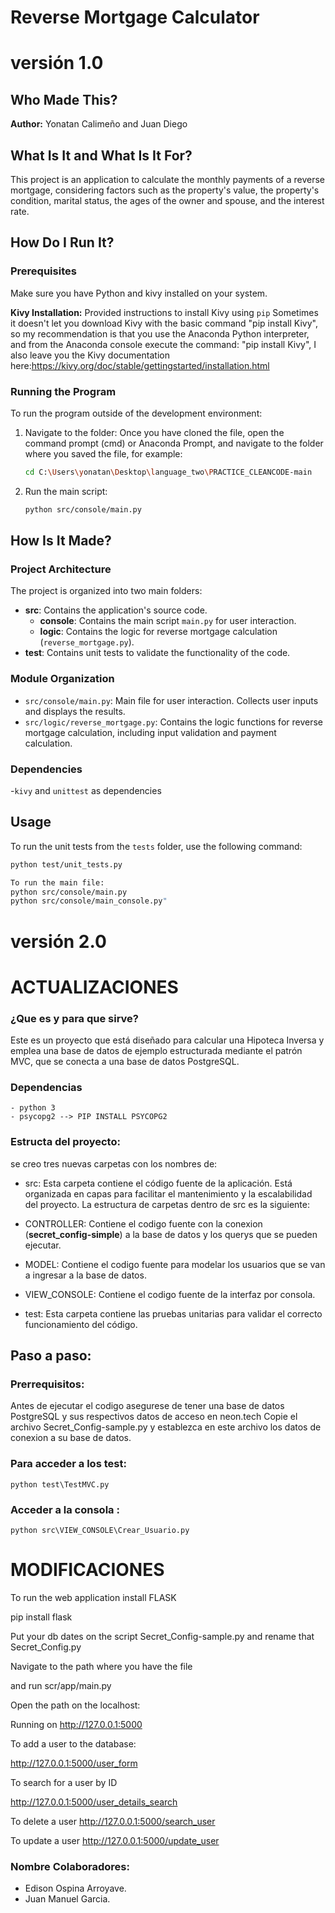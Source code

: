 ﻿# Reverse Mortgage Calculator
# versión 1.0
## Who Made This?
**Author:** Yonatan Calimeño and Juan Diego

## What Is It and What Is It For?
This project is an application to calculate the monthly payments of a reverse mortgage, considering factors such as the property's value, the property's condition, marital status, the ages of the owner and spouse, and the interest rate.

## How Do I Run It?

### Prerequisites
Make sure you have Python and kivy  installed on your system. 

**Kivy Installation:** Provided instructions to install Kivy using `pip`
Sometimes it doesn't let you download Kivy with the basic command "pip install Kivy", so my recommendation is that you use the Anaconda Python interpreter, and from the Anaconda console execute the command: "pip install Kivy", I also leave you the Kivy documentation here:https://kivy.org/doc/stable/gettingstarted/installation.html

### Running the Program
To run the program outside of the development environment:

1. Navigate to the folder:
   Once you have cloned the file, open the command prompt (cmd) or Anaconda Prompt, and navigate to the folder where you saved the file, for example:

    ```bash
    cd C:\Users\yonatan\Desktop\language_two\PRACTICE_CLEANCODE-main
    ```

2. Run the main script:
    ```bash
    python src/console/main.py
    ```

## How Is It Made?

### Project Architecture
The project is organized into two main folders:

- **src**: Contains the application's source code.
  - **console**: Contains the main script `main.py` for user interaction.
  - **logic**: Contains the logic for reverse mortgage calculation (`reverse_mortgage.py`).
- **test**: Contains unit tests to validate the functionality of the code.

### Module Organization
- `src/console/main.py`: Main file for user interaction. Collects user inputs and displays the results.
- `src/logic/reverse_mortgage.py`: Contains the logic functions for reverse mortgage calculation, including input validation and payment calculation.

### Dependencies
 -`kivy` and `unittest` as dependencies

## Usage
To run the unit tests from the `tests` folder, use the following command:

```bash
python test/unit_tests.py

To run the main file:
python src/console/main.py
python src/console/main_console.py"
```
# versión 2.0
# ACTUALIZACIONES 

### ¿Que es y para que sirve?

Este es un proyecto que está diseñado para calcular una Hipoteca Inversa y emplea una base de datos de ejemplo estructurada mediante el patrón MVC, que se conecta a una base de datos PostgreSQL.

### Dependencias 
```
- python 3
- psycopg2 --> PIP INSTALL PSYCOPG2
```

### Estructa del proyecto:
se creo tres nuevas carpetas con los nombres de: 

- src: Esta carpeta contiene el código fuente de la aplicación.
 Está organizada en capas para facilitar el mantenimiento y la escalabilidad del proyecto. La estructura de carpetas dentro de src es la siguiente:

- CONTROLLER: Contiene el codigo fuente con la conexion (**secret_config-simple**) a la base de datos y los querys que se pueden ejecutar.

- MODEL: Contiene el codigo fuente para modelar los usuarios que se van a ingresar a la base de datos.

- VIEW_CONSOLE: Contiene el codigo fuente de la interfaz por consola.

- test: Esta carpeta contiene las pruebas unitarias para validar el correcto funcionamiento del código.

## Paso a paso:
### Prerrequisitos:

Antes de ejecutar el codigo asegurese de tener una base de datos PostgreSQL y sus respectivos datos de acceso en neon.tech
Copie el archivo Secret_Config-sample.py y establezca en este archivo los datos de conexion a su base de datos.

### Para acceder a los test:
 ```
python test\TestMVC.py
 ```

### Acceder a la consola : 

```
python src\VIEW_CONSOLE\Crear_Usuario.py
```


# MODIFICACIONES

To run the web application install FLASK

pip install flask

Put your db dates on the script Secret_Config-sample.py and rename that Secret_Config.py

Navigate to the path where you have the file

and run scr/app/main.py

Open the path on the localhost:

Running on http://127.0.0.1:5000

To add a user to the database:

http://127.0.0.1:5000/user_form

To search for a user by ID

http://127.0.0.1:5000/user_details_search

To delete a user
http://127.0.0.1:5000/search_user

To update a user
http://127.0.0.1:5000/update_user



### Nombre Colaboradores:
- Edison Ospina Arroyave.
- Juan Manuel Garcia.
